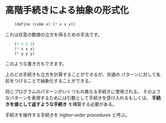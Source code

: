 # 高階手続きによる抽象の形式化<a id="sec-1" name="sec-1"></a>
```scheme
    (define (cube x) (* x x x))
```
これは任意の数値の立方を得るための手法です。
```scheme
    (* 3 3 3)
    (* x x x)
    (* y y y)
```
このような書き方もできます。

上のどの手続きも立方を計算することができるが、共通の
パターンに対して名前をつけることで抽象化することができる。

同じプログラムのパターンがいくつもの異なる手続きに使用される。
そのようなパターンを表現するためには引数として手続きを受け入れるもしくは、
**手続きを値として返すような手続き** を構築する必要がある。

手続きを操作する手続きを *higher-order procedures* と呼ぶ。
